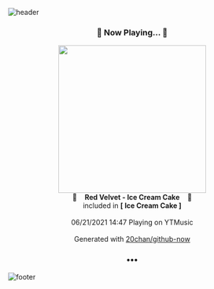 ![header](https://capsule-render.vercel.app/api?type=wave&height=170&section=header&text=Hi.%20I'm%20SHIFT&fontColor=090707&fontAlignX=45&fontAlignY=65&fontSize=100)

<h3 align="center">🎵 Now Playing... 🎵</h3>
<p align="center">
  <a href="https://music.youtube.com/watch?v=bJ-B2BNdEFs">
    <img width="300" src="https://lh3.googleusercontent.com/zCrVutTw1pDh1rRVrAzpW2gRfM8TIu0j4B7Ds1df5d3gf2MK4OwHEcuPC5KOWOHObYFdZTNf5rY9eJo">
  </a>
  <br>
  🎵&nbsp&nbsp&nbsp <b>Red Velvet - Ice Cream Cake</b> &nbsp&nbsp&nbsp🎵
  <br>
  included in <b>[ Ice Cream Cake ]</b>
  
  <br />
  <br />
  06/21/2021 14:47 Playing on YTMusic
  <br />
  <br />
  Generated with <a href="https://github.com/20chan/github-now">20chan/github-now</a>
</p>

<h3 align="center">•••</h3>

![footer](https://capsule-render.vercel.app/api?type=wave&height=150&section=footer)
